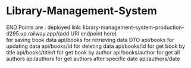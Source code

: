 # Library-Management-System

END Points are :
deployed link: library-management-system-production-d295.up.railway.app/(add URI endpoint here) 
<br>
for saving book data api/books
for retrieving data DTO api/books
for updating data api/books/id
for deleting data api/books/id
for get book by title api/books/title/t
for get book by author api/books/author
for get all authors api/authors
for get authors after specific date api/authors/date
